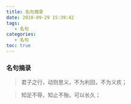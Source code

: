 ```yaml
---
title: 名句摘录
date: 2018-09-29 15:39:42
tags:
   - 名句
categories:
   - 名句
toc: true
---
```


###  名句摘录
>君子之行，动则思义，不为利回，不为义疚；

>知足不辱，知止不殆，可以长久；
